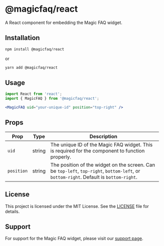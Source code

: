 # @magicfaq/react

A React component for embedding the Magic FAQ widget.

## Installation

```sh
npm install @magicfaq/react
```
or

```sh
yarn add @magicfaq/react
```


## Usage

```jsx
import React from 'react';
import { MagicFAQ } from '@magicfaq/react';

<MagicFAQ uid="your-unique-id" position="top-right" />
```

## Props
| Prop      | Type   | Description                                                                                   |
|-----------|--------|-----------------------------------------------------------------------------------------------|
| `uid`     | string | The unique ID of the Magic FAQ widget. This is required for the component to function properly. |
| `position` | string | The position of the widget on the screen. Can be `top-left`, `top-right`, `bottom-left`, or `bottom-right`. Default is `bottom-right`. |


## License
This project is licensed under the MIT License. See the [LICENSE](LICENSE) file for details.

## Support
For support for the Magic FAQ widget, please visit our [support page](https://abdul1810.vercel.app).